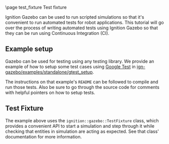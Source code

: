 \page test_fixture Test fixture

Ignition Gazebo can be used to run scripted simulations so that it's convenient
to run automated tests for robot applications. This tutorial will go over the
process of writing automated tests using Ignition Gazebo so that they can be run
using Continuous Integration (CI).

## Example setup

Gazebo can be used for testing using any testing library. We provide
an example of how to setup some test cases using
[Google Test](https://github.com/google/googletest) in
[ign-gazebo/examples/standalone/gtest_setup](https://github.com/ignitionrobotics/ign-gazebo/tree/ign-gazebo5/examples/standalone/gtest_setup).

The instructions on that example's `README` can be followed to compile and run
those tests. Also be sure to go through the source code for comments with
helpful pointers on how to setup tests.

## Test Fixture

The example above uses the `ignition::gazebo::TestFixture` class, which provides
a convenient API to start a simulation and step through it while checking that
entities in simulation are acting as expected. See that class' documentation
for more information.

